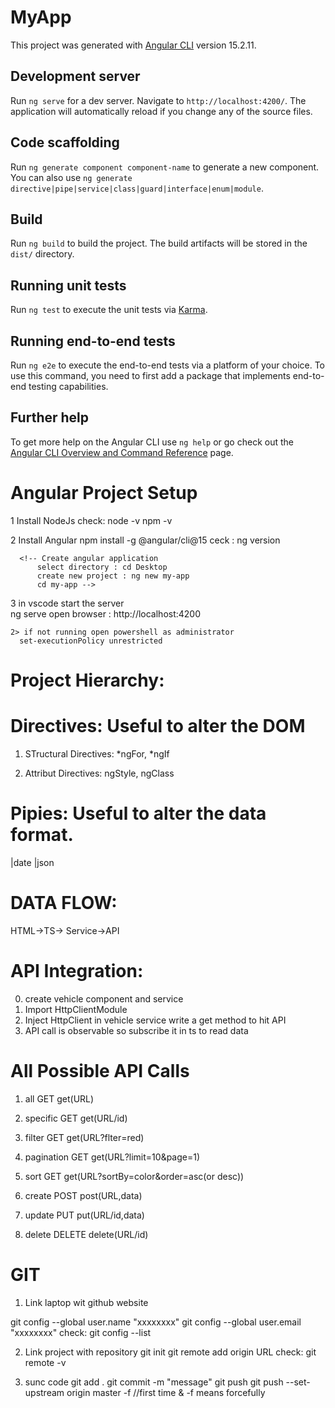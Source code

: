 # MyApp

This project was generated with [Angular CLI](https://github.com/angular/angular-cli) version 15.2.11.

## Development server

Run `ng serve` for a dev server. Navigate to `http://localhost:4200/`. The application will automatically reload if you change any of the source files.

## Code scaffolding

Run `ng generate component component-name` to generate a new component. You can also use `ng generate directive|pipe|service|class|guard|interface|enum|module`.

## Build

Run `ng build` to build the project. The build artifacts will be stored in the `dist/` directory.

## Running unit tests

Run `ng test` to execute the unit tests via [Karma](https://karma-runner.github.io).

## Running end-to-end tests

Run `ng e2e` to execute the end-to-end tests via a platform of your choice. To use this command, you need to first add a package that implements end-to-end testing capabilities.

## Further help

To get more help on the Angular CLI use `ng help` or go check out the [Angular CLI Overview and Command Reference](https://angular.io/cli) page.




Angular Project Setup
=====================

1 Install NodeJs
  check: node -v
          npm -v

2 Install Angular
  npm install -g @angular/cli@15
  ceck : ng version

      <!-- Create angular application
          select directory : cd Desktop
          create new project : ng new my-app
          cd my-app -->
 3 in vscode start the server         
    ng serve
    open browser : http://localhost:4200

    2> if not running open powershell as administrator
      set-executionPolicy unrestricted




Project Hierarchy:
=================


Directives: Useful to alter the DOM
==========
1) STructural Directives:
    *ngFor, *ngIf


2) Attribut Directives:
    ngStyle, ngClass

Pipies: Useful to alter the data format.
================

|date
|json
<!-- 1) DatePipe
2) JsonPipe
3) UpperCasePipe
4) LowerCasePipe
5) DecimalPipe
6) CurrencyPipe
7) PercentPipe
8) SlicePipe
9) AsyncPipe
10) KeyValuePipe
11) JsonPipe
12) LowerCasePipe
13) UpperCasePipe
14) DecimalPipe
15) CurrencyPipe  
16) PercentPipe
17) SlicePipe
18) AsyncPipe 
19) KeyValuePipe
20) JsonPipe -->




DATA FLOW:
===============
HTML->TS-> Service->API


API Integration:
================
0) create vehicle component and service
1) Import HttpClientModule
2) Inject HttpClient in vehicle service
    write a get method to hit API
3) API call is observable so 
  subscribe it in ts to read data




All Possible API Calls
=====================
1) all           GET        get(URL)
2) specific      GET        get(URL/id)
2) filter        GET        get(URL?flter=red)
3) pagination    GET        get(URL?limit=10&page=1)
4) sort          GET        get(URL?sortBy=color&order=asc(or desc))

5) create        POST       post(URL,data)
6) update        PUT        put(URL/id,data)
7) delete        DELETE     delete(URL/id)



GIT
===

1) Link laptop wit github website

  git config --global user.name "xxxxxxxx"
  git config --global user.email "xxxxxxxx"
    check: git config --list

2) Link project with repository
  git init
  git remote add origin URL
    check: git remote -v


3) sunc code
  git add .
  git commit -m "message"
  git push
    git push --set-upstream origin master -f //first time & -f means forcefully
    


